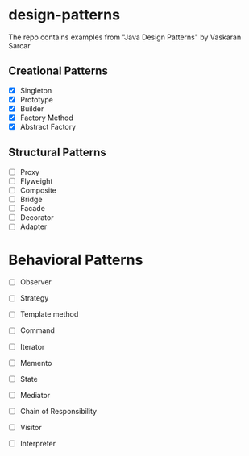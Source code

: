 # design-patterns

The repo contains examples from "Java Design Patterns" by Vaskaran Sarcar


## Creational Patterns

- [X] Singleton
- [X] Prototype
- [X] Builder
- [X] Factory Method
- [X] Abstract Factory

## Structural Patterns

- [ ] Proxy
- [ ] Flyweight
- [ ] Composite
- [ ] Bridge
- [ ] Facade
- [ ] Decorator
- [ ] Adapter

# Behavioral Patterns

- [ ] Observer
- [ ] Strategy
- [ ] Template method
- [ ] Command
- [ ] Iterator
- [ ] Memento
- [ ] State
- [ ] Mediator
- [ ] Chain of Responsibility
- [ ] Visitor
- [ ] Interpreter

